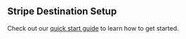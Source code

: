 ## Stripe Destination Setup 

Check out our [quick start guide](https://docs.event.dev/) to learn how to get started.
